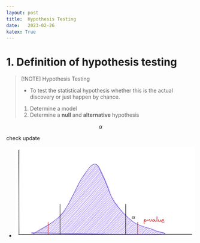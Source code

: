 ```yaml
---
layout: post
title:  Hypothesis Testing
date:   2023-02-26
katex: True
---
```


# 1. Definition of hypothesis testing

> [!NOTE] Hypothesis Testing
>-  To test the statistical hypothesis whether this is the actual discovery or just happen by chance.
>1. Determine a model
>2. Determine a **null** and **alternative** hypothesis 



$$\alpha$$

check update
- ![Alt text](/images/R-Null_hypothesis_alpha_and_p-value.png)
